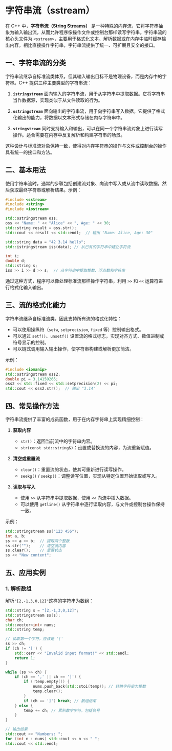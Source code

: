 # 字符串流（sstream）

在 C++ 中，**字符串流（String Streams）** 是一种特殊的内存流，它将字符串抽象为输入输出流，从而允许程序像操作文件或控制台那样读写字符串。字符串流的核心头文件为 `<sstream>`，主要用于格式化文本、解析数据或在内存中临时缓存输出内容。相比直接操作字符串，字符串流提供了统一、可扩展且安全的接口。

## 一、字符串流的分类

字符串流继承自标准流类体系，但其输入输出目标不是物理设备，而是内存中的字符串。C++ 提供三种主要类型的字符串流：

1. **`istringstream`**
   面向输入的字符串流，用于从字符串中提取数据。它将字符串当作数据源，实现类似于从文件读取的行为。

2. **`ostringstream`**
   面向输出的字符串流，用于向字符串写入数据。它提供了格式化输出的能力，将数据以文本形式存储在内存字符串中。

3. **`stringstream`**
   同时支持输入和输出，可以在同一个字符串流对象上进行读写操作。适合需要在内存中反复解析和构建字符串的场景。

这种设计与标准流对象保持一致，使得对内存字符串的操作与文件或控制台的操作具有统一的接口和方法。

## 二、基本用法

使用字符串流时，通常的步骤包括创建流对象、向流中写入或从流中读取数据，然后获取最终字符串或解析结果。示例：

```cpp
#include <sstream>
#include <string>
#include <iostream>

std::ostringstream oss;
oss << "Name: " << "Alice" << ", Age: " << 30;
std::string result = oss.str();
std::cout << result << std::endl;  // 输出 "Name: Alice, Age: 30"
```

```cpp
std::string data = "42 3.14 hello";
std::istringstream iss(data); // 从已有的字符串中建立字符流

int i;
double d;
std::string s;
iss >> i >> d >> s;  // 从字符串中提取整数、浮点数和字符串
```

通过这种方式，程序可以像处理标准流那样操作字符串，利用 `>>` 和 `<<` 运算符进行格式化输入输出。

## 三、流的格式化能力

字符串流继承自标准流类，因此支持所有流的格式化特性：

* 可以使用操纵符（`setw`, `setprecision`, `fixed` 等）控制输出格式。
* 可以通过 `setf()`、`unsetf()` 设置流的格式标志，实现对齐方式、数值进制或符号显示的控制。
* 可以链式调用输入输出操作，使字符串构建或解析更加简洁。

示例：

```cpp
#include <iomanip>
std::ostringstream oss2;
double pi = 3.14159265;
oss2 << std::fixed << std::setprecision(2) << pi;
std::cout << oss2.str();  // 输出 "3.14"
```

## 四、常见操作方法

字符串流提供了丰富的成员函数，用于在内存字符串上实现精细控制：

1. **获取内容**

   * `str()`：返回当前流中的字符串内容。
   * `str(const std::string&)`：设置或替换流的内容，为流重新赋值。

2. **清空或重置流**

   * `clear()`：重置流的状态，使其可重新进行读写操作。
   * `seekg()` / `seekp()`：调整读写位置，实现从特定位置开始读取或写入。

3. **读取与写入**

   * 使用 `>>` 从字符串中提取数据，使用 `<<` 向流中插入数据。
   * 可以使用 `getline()` 从字符串中逐行读取内容，与文件或控制台操作保持一致。

示例：

```cpp
std::stringstream ss("123 456");
int a, b;
ss >> a >> b;  // 提取两个整数
ss.str("");    // 清空流内容
ss.clear();    // 重置状态
ss << "New content";
```

## 五、应用实例

### 1. 解析数组

解析`"[2,-1,3,0,12]"`这样的字符串为数组：

```cpp
std::string s = "[2,-1,3,0,12]";
std::stringstream ss(s);
char ch;
std::vector<int> nums;
std::string temp;

// 读取第一个字符，应该是 '['
ss >> ch;
if (ch != '[') {
    std::cerr << "Invalid input format!" << std::endl;
    return 1;
}

while (ss >> ch) {
    if (ch == ',' || ch == ']') {
        if (!temp.empty()) {
            nums.push_back(std::stoi(temp)); // 转换字符串为整数
            temp.clear();
        }
        if (ch == ']') break; // 数组结束
    } else {
        temp += ch; // 累积数字字符，包括负号
    }
}

// 输出结果
std::cout << "Numbers: ";
for (int n : nums) std::cout << n << " ";
std::cout << std::endl;
```
